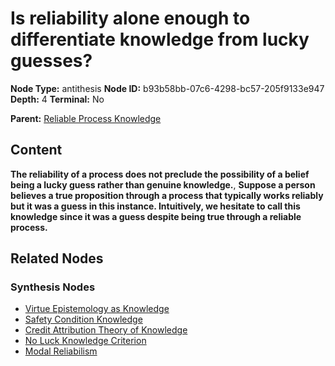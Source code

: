 # Is reliability alone enough to differentiate knowledge from lucky guesses?

**Node Type:** antithesis
**Node ID:** b93b58bb-07c6-4298-bc57-205f9133e947
**Depth:** 4
**Terminal:** No

**Parent:** [Reliable Process Knowledge](reliable-process-knowledge-synthesis-59e048f3-4a6f-4aeb-87f0-3ff69e6a8020.md)

## Content

**The reliability of a process does not preclude the possibility of a belief being a lucky guess rather than genuine knowledge.**, **Suppose a person believes a true proposition through a process that typically works reliably but it was a guess in this instance. Intuitively, we hesitate to call this knowledge since it was a guess despite being true through a reliable process.**

## Related Nodes

### Synthesis Nodes

- [Virtue Epistemology as Knowledge](virtue-epistemology-as-knowledge-synthesis-5f236975-ad8e-49e5-8a6e-1709003a633a.md)
- [Safety Condition Knowledge](safety-condition-knowledge-synthesis-cccac3c5-6274-4484-8ff1-4e06b79cc3eb.md)
- [Credit Attribution Theory of Knowledge](credit-attribution-theory-of-knowledge-synthesis-b1bd5fe5-4683-4375-b457-2c9cdd9ca297.md)
- [No Luck Knowledge Criterion](no-luck-knowledge-criterion-synthesis-6656b6b1-f5a2-44eb-842c-9d4595a74937.md)
- [Modal Reliabilism](modal-reliabilism-synthesis-793bf6b8-08b0-4ce6-ae4d-b12b1680be3f.md)
